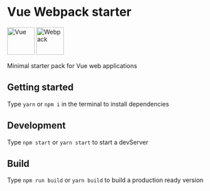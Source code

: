 # Vue Webpack starter

<img src="https://vuejs.org/images/logo.png" alt="Vue" height="64"> <img src="https://webpack.js.org/assets/icon-square-small-slack.png" alt="Webpack" height="64">

Minimal starter pack for Vue web applications

## Getting started
Type ```yarn``` or ```npm i``` in the terminal to install dependencies

## Development
Type ```npm start``` or ```yarn start``` to start a devServer

## Build
Type ```npm run build``` or ```yarn build``` to build a production ready version
